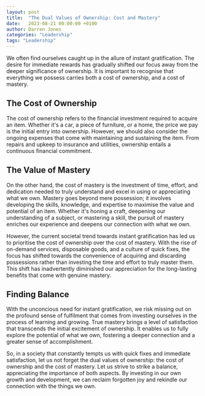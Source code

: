 ```yaml
---
layout: post
title:  "The Dual Values of Ownership: Cost and Mastery"
date:   2023-08-21 00:00:00 +0100
author: Darren Jones
categories: "Leadership"
tags: "Leadership"
---
```


We often find ourselves caught up in the allure of instant gratification. The desire for immediate rewards has gradually shifted our focus away from the deeper significance of ownership. It is important to recognise that everything we possess carries both a cost of ownership, and a cost of mastery.

## The Cost of Ownership

The cost of ownership refers to the financial investment required to acquire an item. Whether it's a car, a piece of furniture, or a home, the price we pay is the initial entry into ownership. However, we should also consider the ongoing expenses that come with maintaining and sustaining the item. From repairs and upkeep to insurance and utilities, ownership entails a continuous financial commitment.

## The Value of Mastery

On the other hand, the cost of mastery is the investment of time, effort, and dedication needed to truly understand and excel in using or appreciating what we own. Mastery goes beyond mere possession; it involves developing the skills, knowledge, and expertise to maximise the value and potential of an item. Whether it's honing a craft, deepening our understanding of a subject, or mastering a skill, the pursuit of mastery enriches our experience and deepens our connection with what we own.

However, the current societal trend towards instant gratification has led us to prioritise the cost of ownership over the cost of mastery. With the rise of on-demand services, disposable goods, and a culture of quick fixes, the focus has shifted towards the convenience of acquiring and discarding possessions rather than investing the time and effort to truly master them. This shift has inadvertently diminished our appreciation for the long-lasting benefits that come with genuine mastery.

## Finding Balance

With the unconcious need for instant gratification, we risk missing out on the profound sense of fulfilment that comes from investing ourselves in the process of learning and growing. True mastery brings a level of satisfaction that transcends the initial excitement of ownership. It enables us to fully explore the potential of what we own, fostering a deeper connection and a greater sense of accomplishment.

So, in a society that constantly tempts us with quick fixes and immediate satisfaction, let us not forget the dual values of ownership: the cost of ownership and the cost of mastery. Let us strive to strike a balance, appreciating the importance of both aspects. By investing in our own growth and development, we can reclaim forgotten joy and rekindle our connection with the things we own.
